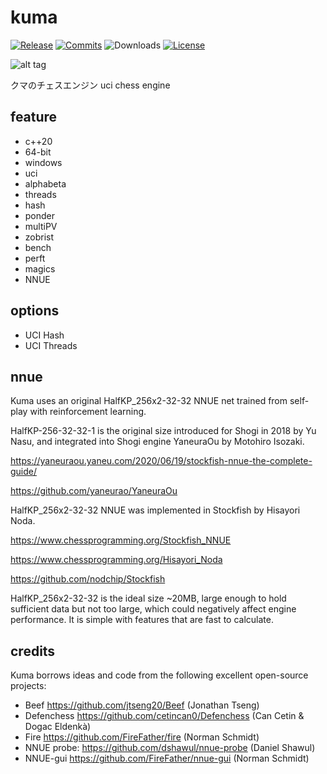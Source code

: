 # kuma

  [![Release][release-badge]][release-link]
  [![Commits][commits-badge]][commits-link]
  ![Downloads][downloads-badge]
  [![License][license-badge]][license-link]
  
![alt tag](https://raw.githubusercontent.com/kato-daichi/kuma/master/src/japan-bear.jpg)

クマのチェスエンジン
uci chess engine

## feature
- c++20
- 64-bit
- windows
- uci
- alphabeta
- threads
- hash
- ponder
- multiPV
- zobrist
- bench
- perft
- magics
- NNUE

## options
- UCI Hash
- UCI Threads

## nnue

Kuma uses an original HalfKP_256x2-32-32 NNUE net trained from self-play with reinforcement learning.

HalfKP-256-32-32-1 is the original size introduced for Shogi in 2018 by Yu Nasu, and integrated into Shogi engine YaneuraOu by Motohiro Isozaki.

https://yaneuraou.yaneu.com/2020/06/19/stockfish-nnue-the-complete-guide/

https://github.com/yaneurao/YaneuraOu

HalfKP_256x2-32-32 NNUE was implemented in Stockfish by Hisayori Noda.

https://www.chessprogramming.org/Stockfish_NNUE

https://www.chessprogramming.org/Hisayori_Noda

https://github.com/nodchip/Stockfish

HalfKP_256x2-32-32 is the ideal size ~20MB, large enough to hold sufficient data but not too large, which could negatively affect engine performance.
It is simple with features that are fast to calculate.

## credits

Kuma borrows ideas and code from the following excellent open-source projects:

- Beef https://github.com/jtseng20/Beef (Jonathan Tseng)
- Defenchess https://github.com/cetincan0/Defenchess (Can Cetin & Dogac Eldenkà)
- Fire https://github.com/FireFather/fire (Norman Schmidt)
- NNUE probe: https://github.com/dshawul/nnue-probe (Daniel Shawul)
- NNUE-gui https://github.com/FireFather/nnue-gui (Norman Schmidt)


[license-badge]:https://img.shields.io/github/license/kato-daichi/kuma?style=for-the-badge&label=license&color=success
[license-link]:https://github.com/kato-daichi/kuma/blob/main/LICENSE
[release-badge]:https://img.shields.io/github/v/release/kato-daichi/kuma?style=for-the-badge&label=official%20release
[release-link]:https://github.com/kato-daichi/kuma/releases/latest
[commits-badge]:https://img.shields.io/github/commits-since/kato-daichi/kuma/latest?style=for-the-badge
[commits-link]:https://github.com/kato-daichi/kuma/commits/main
[downloads-badge]:https://img.shields.io/github/downloads/kato-daichi/kuma/total?color=success&style=for-the-badge

